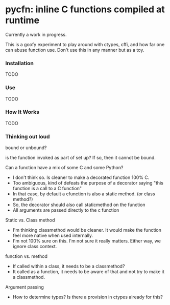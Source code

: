 # pycfn: inline C functions compiled at runtime

Currently a work in progress.

This is a goofy experiment to play around with ctypes, cffi, and how far one can abuse function use. Don't use this in any manner but as a toy.

### Installation

TODO

### Use

TODO

### How It Works

TODO

### Thinking out loud

bound or unbound?

is the function invoked as part of set up? If so, then it cannot be bound.

Can a function have a mix of some C and some Python?
  - I don't think so. Is cleaner to make a decorated function 100% C.
  - Too ambiguous, kind of defeats the purpose of a decorator saying "this function is a call to a C function"
  - In that case, by default a cfunction is also a static method.  (or class method?)
  - So, the decorator should also call staticmethod on the function
  - All arguments are passed directly to the c function


Static vs. Class method
  - I'm thinking classmethod would be cleaner. It would make the function feel more native when used internally.
  - I'm not 100% sure on this. I'm not sure it really matters. Either way, we ignore class context.

function vs. method
  - If called within a class, it needs to be a classmethod?
  - It called as a function, it needs to be aware of that and not try to make it a classmethod.

Argument passing
  - How to determine types? Is there a provision in ctypes already for this?
